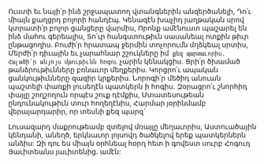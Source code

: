 
Ուստի եւ նայի՛ր ինձ շրջապատող վտանգներին
անզերծանելի,
Դո՛ւ միայն քաղցրդ բոլորի հանդէպ.
Կենազէն խաչիդ յաղթական սրով կտրատի՛ր
բոլոր ցանցերը վարմիս,
Որոնք ամէնուստ պաշարել են ինձ մահու
գերեալիս,
Տո՛ւր հանգստութիւն սասանեալ ոտքին թիւր
ընթացողիս.
Բուժի՛ր հրատապ ջերմին տոչորումն մղձկեալ
սրտիս,
Մերժի՛ր դիւային եւ չարահնար շշուկները իմ` քեզ
պարտաւորիս.
Հալածի՛ր անյոյս մթութիւնն հոգու` չարին
կենակցիս.
Ցրի՛ր ծխամած թանձրութիւնները բռնաւոր
մեղքերիս.
Կորցրո՛ւ ապական ցանկութիւնները զազիր
կրքերիս.
Նորոգի՛ր մեծիդ անուան պաշտելի փառքի
լուսեղէն պատկերն ի հոգիս.
Զօրացրո՛ւ շնորհիդ փայլը շողշողուն որպէս շուք
դէմքիս,
Մտատեսութեան ընդունակութիւն տուր
հողեղէնիս,
Հարմար յօրինմամբ վերայարդարիր, որ տեսնի
քեզ պարզ`


Լուսազարդ մաքրութեամբ զտելով մռայլը
մեղաւորիս,
Աստուածային կենդանի, անեղծ, երկնաւոր
լոյսովդ ծածկելով երեք պատկերներն անձիս:
Զի դու ես միայն օրհնեալ հօրդ հետ ի գովեստ
սուրբ Հոգուդ
Յաւիտեանս յաւիտենից. ամէն:



